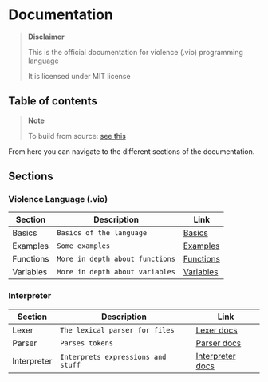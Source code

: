 # Documentation

> **Disclaimer**
>
> This is the official documentation for violence (.vio) programming language
>
> It is licensed under MIT license

## Table of contents

> **Note**
>
> To build from source: [see this](building.md)

From here you can navigate to the different sections of the documentation.

## Sections

### Violence Language (.vio)

| Section   | Description                     | Link                      |
|-----------|---------------------------------|---------------------------|
| Basics    | `Basics of the language`        | [Basics](basics.md)       |
| Examples  | `Some examples`                 | [Examples](examples.md)   |
| Functions | `More in depth about functions` | [Functions](functions.md) |
| Variables | `More in depth about variables` | [Variables](variables.md) |


### Interpreter

| Section     | Description                        | Link                               |
|-------------|------------------------------------|------------------------------------|
| Lexer       | `The lexical parser for files`     | [Lexer docs](lexer.md)             |
| Parser      | `Parses tokens`                    | [Parser docs](parser.md)           |
| Interpreter | `Interprets expressions and stuff` | [Interpreter docs](interpreter.md) |